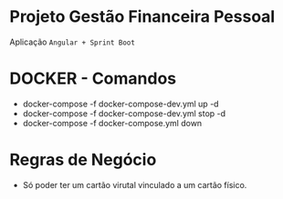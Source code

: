 # Projeto Gestão Financeira Pessoal
Aplicação `Angular + Sprint Boot`

# DOCKER - Comandos
- docker-compose -f docker-compose-dev.yml up -d
- docker-compose -f docker-compose-dev.yml stop -d
- docker-compose -f docker-compose.yml down

# Regras de Negócio
- Só poder ter um cartão virutal vinculado a um cartão físico.
